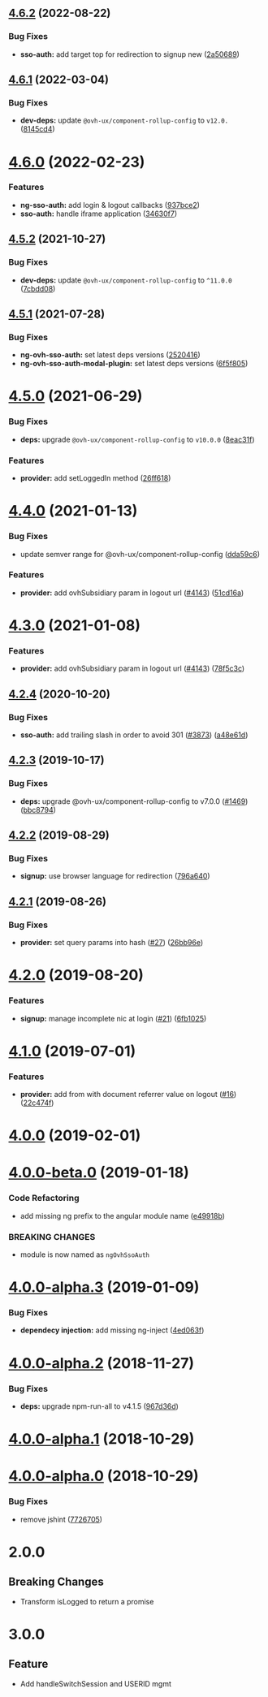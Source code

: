 ## [4.6.2](https://github.com/ovh/manager/compare/@ovh-ux/ng-ovh-sso-auth@4.6.1...@ovh-ux/ng-ovh-sso-auth@4.6.2) (2022-08-22)


### Bug Fixes

* **sso-auth:** add target top for redirection to signup new ([2a50689](https://github.com/ovh/manager/commit/2a50689eeb7b7d80f598b9d8369ee00fd3badc77))



## [4.6.1](https://github.com/ovh/manager/compare/@ovh-ux/ng-ovh-sso-auth@4.6.0...@ovh-ux/ng-ovh-sso-auth@4.6.1) (2022-03-04)


### Bug Fixes

* **dev-deps:** update `@ovh-ux/component-rollup-config` to `v12.0.` ([8145cd4](https://github.com/ovh/manager/commit/8145cd44a34cec071db4b5267182705625951077))



# [4.6.0](https://github.com/ovh/manager/compare/@ovh-ux/ng-ovh-sso-auth@4.5.2...@ovh-ux/ng-ovh-sso-auth@4.6.0) (2022-02-23)


### Features

* **ng-sso-auth:** add login & logout callbacks ([937bce2](https://github.com/ovh/manager/commit/937bce2fcaabe7d86ab132626623aba592be4346))
* **sso-auth:** handle iframe application ([34630f7](https://github.com/ovh/manager/commit/34630f70177bf102a45851f1981f415b2d944433))



## [4.5.2](https://github.com/ovh/manager/compare/@ovh-ux/ng-ovh-sso-auth@4.5.1...@ovh-ux/ng-ovh-sso-auth@4.5.2) (2021-10-27)


### Bug Fixes

* **dev-deps:** update `@ovh-ux/component-rollup-config` to `^11.0.0` ([7cbdd08](https://github.com/ovh/manager/commit/7cbdd08ffaf8d7d05f0165bdf0d30d19ed9e428f))



## [4.5.1](https://github.com/ovh/manager/compare/@ovh-ux/ng-ovh-sso-auth@4.5.0...@ovh-ux/ng-ovh-sso-auth@4.5.1) (2021-07-28)


### Bug Fixes

* **ng-ovh-sso-auth:** set latest deps versions ([2520416](https://github.com/ovh/manager/commit/2520416888b615473c76cf5f5866f703eef1de5b))
* **ng-ovh-sso-auth-modal-plugin:** set latest deps versions ([6f5f805](https://github.com/ovh/manager/commit/6f5f805732148f5da0c49b0355dba7b340f34f2a))



# [4.5.0](https://github.com/ovh/manager/compare/@ovh-ux/ng-ovh-sso-auth@4.4.0...@ovh-ux/ng-ovh-sso-auth@4.5.0) (2021-06-29)


### Bug Fixes

* **deps:** upgrade `@ovh-ux/component-rollup-config` to `v10.0.0` ([8eac31f](https://github.com/ovh/manager/commit/8eac31f81e46d1570c131cf55788d6435842ab6d))


### Features

* **provider:** add setLoggedIn method ([26ff618](https://github.com/ovh/manager/commit/26ff6180964565d55e4b29144534da745c737dc1))



# [4.4.0](https://github.com/ovh/manager/compare/@ovh-ux/ng-ovh-sso-auth@4.3.0...@ovh-ux/ng-ovh-sso-auth@4.4.0) (2021-01-13)


### Bug Fixes

* update semver range for @ovh-ux/component-rollup-config ([dda59c6](https://github.com/ovh/manager/commit/dda59c6b71cb4ad9ab98f06a0bf995a7eb45a1d9))


### Features

* **provider:** add ovhSubsidiary param in logout url ([#4143](https://github.com/ovh/manager/issues/4143)) ([51cd16a](https://github.com/ovh/manager/commit/51cd16a9ee5c3443199eb3a7314f7fa91988eac4))



# [4.3.0](https://github.com/ovh/manager/compare/@ovh-ux/ng-ovh-sso-auth@4.2.4...@ovh-ux/ng-ovh-sso-auth@4.3.0) (2021-01-08)


### Features

* **provider:** add ovhSubsidiary param in logout url ([#4143](https://github.com/ovh/manager/issues/4143)) ([78f5c3c](https://github.com/ovh/manager/commit/78f5c3c0b7041afdb1eeb4e042a6b24755dbcd7e))



## [4.2.4](https://github.com/ovh/manager/compare/@ovh-ux/ng-ovh-sso-auth@4.2.3...@ovh-ux/ng-ovh-sso-auth@4.2.4) (2020-10-20)


### Bug Fixes

* **sso-auth:** add trailing slash in order to avoid 301 ([#3873](https://github.com/ovh/manager/issues/3873)) ([a48e61d](https://github.com/ovh/manager/commit/a48e61d472ca95fd31bc74eed774532286c3bacb))



## [4.2.3](https://github.com/ovh-ux/manager/compare/@ovh-ux/ng-ovh-sso-auth@4.2.2...@ovh-ux/ng-ovh-sso-auth@4.2.3) (2019-10-17)


### Bug Fixes

* **deps:** upgrade @ovh-ux/component-rollup-config to v7.0.0 ([#1469](https://github.com/ovh-ux/manager/issues/1469)) ([bbc8794](https://github.com/ovh-ux/manager/commit/bbc8794))



## [4.2.2](https://github.com/ovh-ux/ng-ovh-sso-auth/compare/v4.2.1...v4.2.2) (2019-08-29)


### Bug Fixes

* **signup:** use browser language for redirection ([796a640](https://github.com/ovh-ux/ng-ovh-sso-auth/commit/796a640))



## [4.2.1](https://github.com/ovh-ux/ng-ovh-sso-auth/compare/v4.2.0...v4.2.1) (2019-08-26)


### Bug Fixes

* **provider:** set query params into hash ([#27](https://github.com/ovh-ux/ng-ovh-sso-auth/issues/27)) ([26bb96e](https://github.com/ovh-ux/ng-ovh-sso-auth/commit/26bb96e))



# [4.2.0](https://github.com/ovh-ux/ng-ovh-sso-auth/compare/v4.1.0...v4.2.0) (2019-08-20)


### Features

* **signup:** manage incomplete nic at login ([#21](https://github.com/ovh-ux/ng-ovh-sso-auth/issues/21)) ([6fb1025](https://github.com/ovh-ux/ng-ovh-sso-auth/commit/6fb1025))



# [4.1.0](https://github.com/ovh-ux/ng-ovh-sso-auth/compare/v4.0.0...v4.1.0) (2019-07-01)


### Features

* **provider:** add from with document referrer value on logout ([#16](https://github.com/ovh-ux/ng-ovh-sso-auth/issues/16)) ([22c474f](https://github.com/ovh-ux/ng-ovh-sso-auth/commit/22c474f))



# [4.0.0](https://github.com/ovh-ux/ng-ovh-sso-auth/compare/v4.0.0-beta.0...v4.0.0) (2019-02-01)



# [4.0.0-beta.0](https://github.com/ovh-ux/ng-ovh-sso-auth/compare/v4.0.0-alpha.3...v4.0.0-beta.0) (2019-01-18)


### Code Refactoring

* add missing ng prefix to the angular module name ([e49918b](https://github.com/ovh-ux/ng-ovh-sso-auth/commit/e49918b))


### BREAKING CHANGES

* module is now named as `ngOvhSsoAuth`



# [4.0.0-alpha.3](https://github.com/ovh-ux/ovh-angular-sso-auth/compare/v4.0.0-alpha.2...v4.0.0-alpha.3) (2019-01-09)


### Bug Fixes

* **dependecy injection:** add missing ng-inject ([4ed063f](https://github.com/ovh-ux/ovh-angular-sso-auth/commit/4ed063f))



# [4.0.0-alpha.2](https://github.com/ovh-ux/ovh-angular-sso-auth/compare/v4.0.0-alpha.1...v4.0.0-alpha.2) (2018-11-27)


### Bug Fixes

* **deps:** upgrade npm-run-all to v4.1.5 ([967d36d](https://github.com/ovh-ux/ovh-angular-sso-auth/commit/967d36d))



<a name="4.0.0-alpha.1"></a>
# [4.0.0-alpha.1](https://github.com/ovh-ux/ovh-angular-sso-auth/compare/v4.0.0-alpha.0...v4.0.0-alpha.1) (2018-10-29)



<a name="4.0.0-alpha.0"></a>
# [4.0.0-alpha.0](https://github.com/ovh-ux/ovh-angular-sso-auth/compare/v3.1.5...v4.0.0-alpha.0) (2018-10-29)


### Bug Fixes

* remove jshint ([7726705](https://github.com/ovh-ux/ovh-angular-sso-auth/commit/7726705))



# 2.0.0
## Breaking Changes
- Transform isLogged to return a promise
# 3.0.0
## Feature
- Add handleSwitchSession and USERID mgmt
